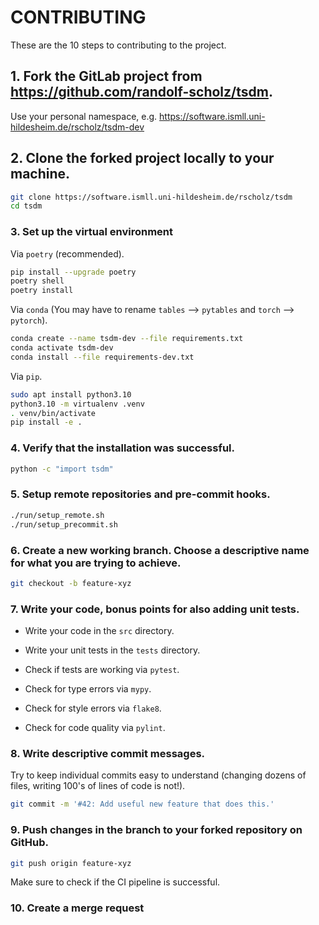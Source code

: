 # CONTRIBUTING

These are the 10 steps to contributing to the project.

## 1. Fork the GitLab project from <https://github.com/randolf-scholz/tsdm>.

Use your personal namespace, e.g. https://software.ismll.uni-hildesheim.de/rscholz/tsdm-dev

## 2. Clone the forked project locally to your machine.

```bash
git clone https://software.ismll.uni-hildesheim.de/rscholz/tsdm
cd tsdm
```

### 3. Set up the virtual environment

Via `poetry` (recommended).

```bash
pip install --upgrade poetry
poetry shell
poetry install
```

Via `conda` (You may have to rename `tables` ⟶ `pytables` and `torch` ⟶ `pytorch`).

```bash
conda create --name tsdm-dev --file requirements.txt
conda activate tsdm-dev
conda install --file requirements-dev.txt
```

Via `pip`.

```bash
sudo apt install python3.10
python3.10 -m virtualenv .venv
. venv/bin/activate
pip install -e .
```

### 4. Verify that the installation was successful.

```bash
python -c "import tsdm"
```

### 5. Setup remote repositories and pre-commit hooks.

```bash
./run/setup_remote.sh
./run/setup_precommit.sh
```

### 6. Create a new working branch. Choose a descriptive name for what you are trying to achieve.

```bash
git checkout -b feature-xyz
```

### 7. Write your code, bonus points for also adding unit tests.

- Write your code in the `src` directory.

- Write your unit tests in the `tests` directory.

- Check if tests are working via `pytest`.

- Check for type errors via `mypy`.

- Check for style errors via `flake8`.

- Check for code quality via `pylint`.

### 8. Write descriptive commit messages.

Try to keep individual commits easy to understand (changing dozens of files, writing 100's of lines of code is not!).

```bash
git commit -m '#42: Add useful new feature that does this.'
```

### 9. Push changes in the branch to your forked repository on GitHub.

```bash
git push origin feature-xyz
```

Make sure to check if the CI pipeline is successful.

### 10. Create a merge request
